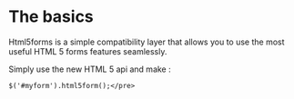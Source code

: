 # The basics

Html5forms is a simple compatibility layer that allows you to use the most useful HTML 5 forms features seamlessly.

Simply use the new HTML 5 api and make :

    $('#myform').html5form();</pre>

